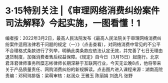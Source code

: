 # 3·15特别关注 |《审理网络消费纠纷案件司法解释》今起实施，一图看懂！1

编者按：2022年3月2日，最高人民法院发布《最高人民法院关于审理网络消费纠纷案件适用法律若干问题的规定（一）》（点击查看），对网络消费中常见的不公平不合理格式条款进行了列举，明确此类条款应依法认定无效，并完善了七日无理由退货制度，加强消费者售后权益保障。《规定》自今日（3月15日）起施行。北京君泽君律师事务所糜志彬律师长期深耕于互联网行业，今天无讼晚8点，他将带来关于产品质量责任、网购消费纠纷的新规解读。点击图片进入课程来源：湖南高院责编：邓珂玮排版：梁萌审核：赵润众 王雅玉 陈丽娟 刘逸凡 张野

